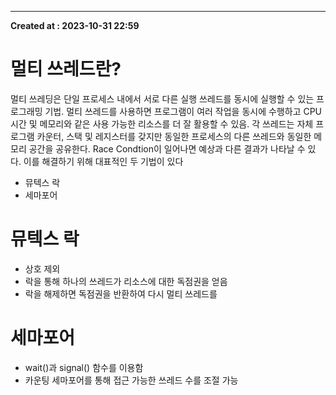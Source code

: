 ---
**Created at : 2023-10-31 22:59**
# 멀티 쓰레드란?
멀티 쓰레딩은 단일 프로세스 내에서 서로 다른 실행 쓰레드를 동시에 실행할 수 있는 프로그래밍 기법. 멀티 쓰레드를 사용하면 프로그램이 여러 작업을 동시에 수행하고 CPU 시간 및 메모리와 같은 사용 가능한 리소스를 더 잘 활용할 수 있음.
각 쓰레드는 자체 프로그램 카운터, 스택 및 레지스터를 갖지만 동일한 프로세스의 다른 쓰레드와 동일한 메모리 공간을 공유한다.
Race Condtion이 일어나면 예상과 다른 결과가 나타날 수 있다. 이를 해결하기 위해 대표적인 두 기법이 있다
- 뮤텍스 락
- 세마포어
# 뮤텍스 락
- 상호 제외
- 락을 통해 하나의 쓰레드가 리소스에 대한 독점권을 얻음
- 락을 해제하면 독점권을 반환하여 다시 멀티 쓰레드를
# 세마포어
- wait()과 signal() 함수를 이용함
- 카운팅 세마포어를 통해 접근 가능한 쓰레드 수를 조절 가능